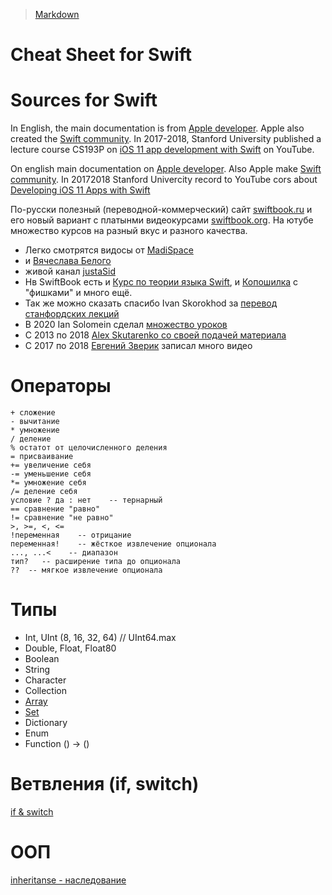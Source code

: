 > [Markdown](https://daringfireball.net/projects/markdown/)

# Cheat Sheet for Swift

# Sources for Swift
In English, the main documentation is from [Apple developer][Apple developer]. Apple also created the [Swift community][Swift community]. In 2017-2018, Stanford University published a lecture course CS193P on [iOS 11 app development with Swift][Stanford] on YouTube.

On english main documentation on [Apple developer][Apple developer]. Also Apple make [Swift community][Swift community]. In 20172018 Stanford Univercity record to YouTube cors about [Developing iOS 11 Apps with Swift][Stanford]

[Apple developer]: https://developer.apple.com/documentation/swift/
[Swift community]: https://www.swift.org
[Stanford]: https://youtube.com/playlist?list=PL3d_SFOiG7_8ofjyKzX6Nl1wZehbdiZC_  "EN, YouTube"


По-русски полезный (переводной-коммерческий) сайт [swiftbook.ru][swiftbook.ru] и его новый вариант с платынми видеокурсами [swiftbook.org][swiftbook.org]. На ютубе множество курсов на разный вкус и разного качества.
* Легко смотрятся видосы от [MadiSpace][MadiSpace]
* и [Вячеслава Белого][Belii]
* живой канал [justaSid][justaSid]
* Нв SwiftBook есть и [Курс по теории языка Swift][SwiftBook 1], и [Копошилка][Swiftbook 2] с "фишками" и много ещё.
* Так же можно сказать спасибо Ivan Skorokhod за [перевод станфордских лекций][Ivan Skorokhod] 
* В 2020 Ian Solomein сделал [множество уроков][Ian Solomein]
* С 2013 по 2018 [Alex Skutarenko со своей подачей материала][Alex Skutarenko]
* С 2017 по 2018 [Евгений Зверик][The Swift Developers] записал много видео

[swiftbook.ru]: https://swiftbook.ru/content/docs/  "RU"
[Swiftbook 1]: https://www.youtube.com/playlist?list=PLtovLaW_R9-PUVWIFRq_V6s4JxE_Mj2ha
[SwiftBook 2]: https://www.youtube.com/playlist?list=PLtovLaW_R9-PmRcQ0tdIgHEpf5L4nBMOH
[swiftbook.org]: https://swiftbook.org/courses
[MadiSpace]: https://www.youtube.com/MadiSpace
[Belii]: https://youtube.com/playlist?list=PLnlik7Rjo4n2lNGklbWwvsmqgd-D9HqZf
[Ivan Skorokhod]: https://www.youtube.com/channel/UChfEfFKYILtO5yZSX2irynw
[Ian Solomein]: https://www.youtube.com/c/IanSolomein/featured
[Alex Skutarenko]: https://www.youtube.com/c/AlexSkutarenko/featured
[The Swift Developers]: https://www.youtube.com/channel/UCiyiEAeWUuuPj6tt_jePALQ
[justaSid]: https://www.youtube.com/channel/UCzEEFRoqIZht9kSGFhtScbA  "Дата регистрации: 28 дек. 2019 г."

# Операторы
```
+ сложение
- вычитание
* умножение
/ деление
% остатот от целочисленного деления
= присваивание
+= увеличение себя
-= уменьшение себя
*= умножение себя
/= деление себя
условие ? да : нет    -- тернарный
== сравнение "равно"
!= сравнение "не равно"
>, >=, <, <=
!переменная    -- отрицание
переменная!    -- жёсткое извлечение опционала
..., ...<    -- диапазон
тип?   -- расширение типа до опционала
??  -- мягкое извлечение опционала
```

# Типы

* Int, UInt (8, 16, 32, 64) // UInt64.max
* Double, Float, Float80
* Boolean
* String
* Character
* Collection
* [Array](https://github.com/Guzei/swift/blob/main/array.playground/Contents.swift)
* [Set](https://github.com/Guzei/swift/blob/main/set.playground/Contents.swift)
* Dictionary
* Enum
* Function () -> ()

# Ветвления (if, switch)
[if & switch](https://github.com/Guzei/swift/blob/main/branching.playground/Contents.swift)

# ООП
[inheritanse - наследование](https://github.com/Guzei/swift/blob/main/inheritance.playground/Contents.swift)
